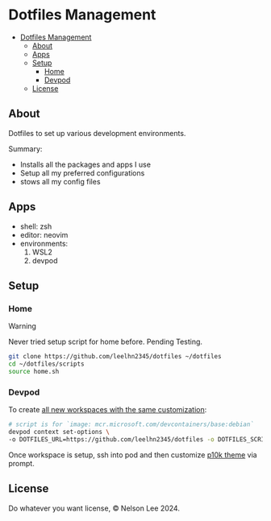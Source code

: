# Dotfiles Management

<!--toc:start-->
- [Dotfiles Management](#dotfiles-management)
  - [About](#about)
  - [Apps](#apps)
  - [Setup](#setup)
    - [Home](#home)
    - [Devpod](#devpod)
  - [License](#license)
<!--toc:end-->

## About

Dotfiles to set up various development environments.

Summary:

- Installs all the packages and apps I use
- Setup all my preferred configurations
- stows all my config files

## Apps

- shell: zsh
- editor: neovim
- environments:
    1. WSL2
    2. devpod

## Setup

### Home

> [!WARNING]
> Never tried setup script for home before.
> Pending Testing.

```sh
git clone https://github.com/leelhn2345/dotfiles ~/dotfiles
cd ~/dotfiles/scripts
source home.sh
```

### Devpod

To create [all new workspaces with the same customization](https://devpod.sh/docs/developing-in-workspaces/dotfiles-in-a-workspace#for-all-workspaces):

```sh
# script is for `image: mcr.microsoft.com/devcontainers/base:debian`
devpod context set-options \
-o DOTFILES_URL=https://github.com/leelhn2345/dotfiles -o DOTFILES_SCRIPT=scripts/devpod.sh
```

Once workspace is setup, ssh into pod and then customize [p10k theme](https://github.com/romkatv/powerlevel10k)
via prompt.

## License

Do whatever you want license, © Nelson Lee 2024.
